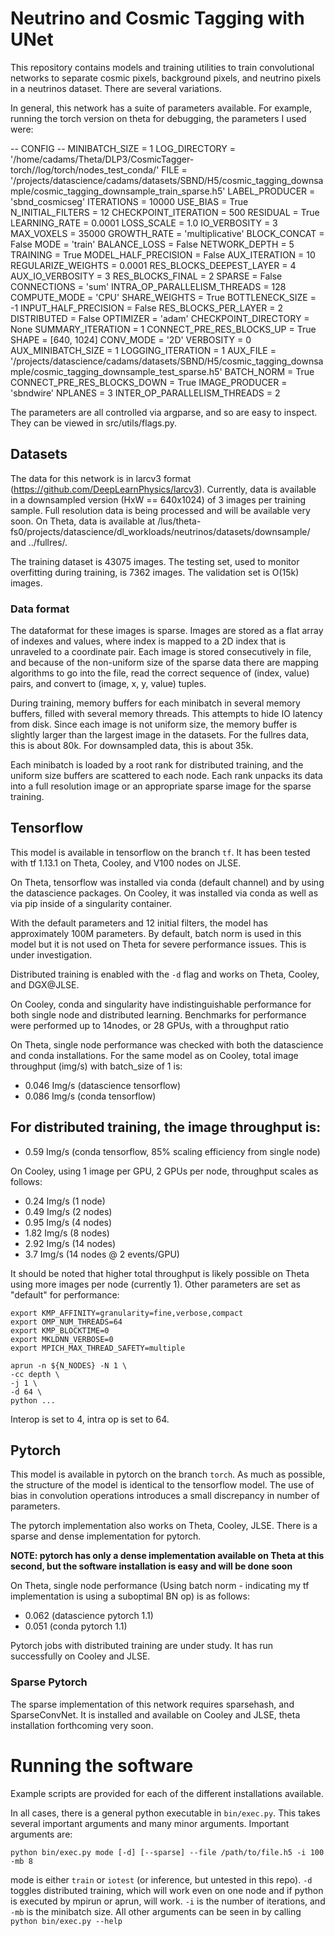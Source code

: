 # Neutrino and Cosmic Tagging with UNet

This repository contains models and training utilities to train convolutional networks to separate cosmic pixels, background pixels, and neutrino pixels in a neutrinos dataset.  There are several variations.

In general, this network has a suite of parameters available.  For example, running the torch version on theta for debugging, the parameters I used were:

-- CONFIG --
 MINIBATCH_SIZE = 1
 LOG_DIRECTORY = '/home/cadams/Theta/DLP3/CosmicTagger-torch//log/torch/nodes_test_conda/'
 FILE = '/projects/datascience/cadams/datasets/SBND/H5/cosmic_tagging_downsample/cosmic_tagging_downsample_train_sparse.h5'
 LABEL_PRODUCER = 'sbnd_cosmicseg'
 ITERATIONS = 10000
 USE_BIAS = True
 N_INITIAL_FILTERS = 12
 CHECKPOINT_ITERATION = 500
 RESIDUAL = True
 LEARNING_RATE = 0.0001
 LOSS_SCALE = 1.0
 IO_VERBOSITY = 3
 MAX_VOXELS = 35000
 GROWTH_RATE = 'multiplicative'
 BLOCK_CONCAT = False
 MODE = 'train'
 BALANCE_LOSS = False
 NETWORK_DEPTH = 5
 TRAINING = True
 MODEL_HALF_PRECISION = False
 AUX_ITERATION = 10
 REGULARIZE_WEIGHTS = 0.0001
 RES_BLOCKS_DEEPEST_LAYER = 4
 AUX_IO_VERBOSITY = 3
 RES_BLOCKS_FINAL = 2
 SPARSE = False
 CONNECTIONS = 'sum'
 INTRA_OP_PARALLELISM_THREADS = 128
 COMPUTE_MODE = 'CPU'
 SHARE_WEIGHTS = True
 BOTTLENECK_SIZE = -1
 INPUT_HALF_PRECISION = False
 RES_BLOCKS_PER_LAYER = 2
 DISTRIBUTED = False
 OPTIMIZER = 'adam'
 CHECKPOINT_DIRECTORY = None
 SUMMARY_ITERATION = 1
 CONNECT_PRE_RES_BLOCKS_UP = True
 SHAPE = [640, 1024]
 CONV_MODE = '2D'
 VERBOSITY = 0
 AUX_MINIBATCH_SIZE = 1
 LOGGING_ITERATION = 1
 AUX_FILE = '/projects/datascience/cadams/datasets/SBND/H5/cosmic_tagging_downsample/cosmic_tagging_downsample_test_sparse.h5'
 BATCH_NORM = True
 CONNECT_PRE_RES_BLOCKS_DOWN = True
 IMAGE_PRODUCER = 'sbndwire'
 NPLANES = 3
 INTER_OP_PARALLELISM_THREADS = 2

The parameters are all controlled via argparse, and so are easy to inspect.  They can be viewed in src/utils/flags.py.

## Datasets

The data for this network is in larcv3 format (https://github.com/DeepLearnPhysics/larcv3).  Currently, data is available in a downsampled version (HxW == 640x1024) of 3 images per training sample.  Full resolution data is being processed and will be available very soon.  On Theta, data is available at /lus/theta-fs0/projects/datascience/dl_workloads/neutrinos/datasets/downsample/ and ../fullres/.

The training dataset is 43075 images.  The testing set, used to monitor overfitting during training, is 7362 images.  The validation set is O(15k) images.

### Data format

The dataformat for these images is sparse.  Images are stored as a flat array of indexes and values, where index is mapped to a 2D index that is unraveled to a coordinate pair.  Each image is stored consecutively in file, and because of the non-uniform size of the sparse data there are mapping algorithms to go into the file, read the correct sequence of (index, value) pairs, and convert to (image, x, y, value) tuples.

During training, memory buffers for each minibatch in several memory buffers, filled with several memory threads.  This attempts to hide IO latency from disk.  Since each image is not uniform size, the memory buffer is slightly larger than the largest image in the datasets.  For the fullres data, this is about 80k.  For downsampled data, this is about 35k.

Each minibatch is loaded by a root rank for distributed training, and the uniform size buffers are scattered to each node.  Each rank unpacks its data into a full resolution image or an appropriate sparse image for the sparse training.


## Tensorflow

This model is available in tensorflow on the branch `tf`.  It has been tested with tf 1.13.1 on Theta, Cooley, and V100 nodes on JLSE.

On Theta, tensorflow was installed via conda (default channel) and by using the datascience packages.  On Cooley, it was installed via conda as well as via pip inside of a singularity container.

With the default parameters and 12 initial filters, the model has approximately 100M parameters.  By default, batch norm is used in this model but it is not used on Theta for severe performance issues.  This is under investigation.

Distributed training is enabled with the `-d` flag and works on Theta, Cooley, and DGX@JLSE.

On Cooley, conda and singularity have indistinguishable performance for both single node and distributed learning.  Benchmarks for performance were performed up to 14nodes, or 28 GPUs, with a throughput ratio 

On Theta, single node performance was checked with both the datascience and conda installations.  For the same model as on Cooley, total image throughput (img/s) with batch_size of 1 is:
 - 0.046 Img/s (datascience tensorflow)
 - 0.086 Img/s (conda tensorflow)

For distributed training, the image throughput is:
 - 
 - 0.59 Img/s (conda tensorflow, 85% scaling efficiency from single node)

On Cooley, using 1 image per GPU, 2 GPUs per node, throughput scales as follows:
 - 0.24 Img/s (1 node)
 - 0.49 Img/s (2 nodes)
 - 0.95 Img/s (4 nodes)
 - 1.82 Img/s (8 nodes)
 - 2.92 Img/s (14 nodes)
 - 3.7  Img/s (14 nodes @ 2 events/GPU)

It should be noted that higher total throughput is likely possible on Theta using more images per node (currently 1).  Other parameters are set as "default" for performance:
```
export KMP_AFFINITY=granularity=fine,verbose,compact 
export OMP_NUM_THREADS=64
export KMP_BLOCKTIME=0
export MKLDNN_VERBOSE=0 
export MPICH_MAX_THREAD_SAFETY=multiple

aprun -n ${N_NODES} -N 1 \
-cc depth \
-j 1 \
-d 64 \
python ...
```
Interop is set to 4, intra op is set to 64.

## Pytorch

This model is available in pytorch on the branch `torch`.  As much as possible, the structure of the model is identical to the tensorflow model.  The use of bias in convolution operations introduces a small discrepancy in number of parameters.

The pytorch implementation also works on Theta, Cooley, JLSE.  There is a sparse and dense implementation for pytorch.

**NOTE: pytorch has only a dense implementation available on Theta at this second, but the software installation is easy and will be done soon**

On Theta, single node performance (Using batch norm - indicating my tf implementation is using a suboptimal BN op) is as follows:
 - 0.062 (datascience pytorch 1.1)
 - 0.051 (conda pytorch 1.1)

Pytorch jobs with distributed training are under study.  It has run successfully on Cooley and JLSE.

### Sparse Pytorch

The sparse implementation of this network requires sparsehash, and SparseConvNet.  It is installed and available on Cooley and JLSE, theta installation forthcoming very soon.

# Running the software

Example scripts are provided for each of the different installations available.

In all cases, there is a general python executable in `bin/exec.py`.  This takes several important arguments and many minor arguments.  Important arguments are:

`python bin/exec.py mode [-d] [--sparse] --file /path/to/file.h5 -i 100 -mb 8 `

mode is either `train` or `iotest` (or inference, but untested in this repo).  `-d` toggles distributed training, which will work even on one node and if python is executed by mpirun or aprun, will work.  `-i` is the number of iterations, and `-mb` is the minibatch size.  All other arguments can be seen in by calling `python bin/exec.py --help`
